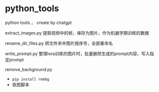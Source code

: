 # python_tools
python tools ， create by chatgpt
 
 extract_images.py
提取视频中的帧，保存为图片，作为机器学期训练的数据 

rename_dir_files.py
把文件夹中图片按序号，全部重命名

write_prompt.py
整理lora训练的图片时，批量删除生成的prompt内容，写入指定prompt

remove_background.py
* `pip install rembg`
* 抠图脚本
